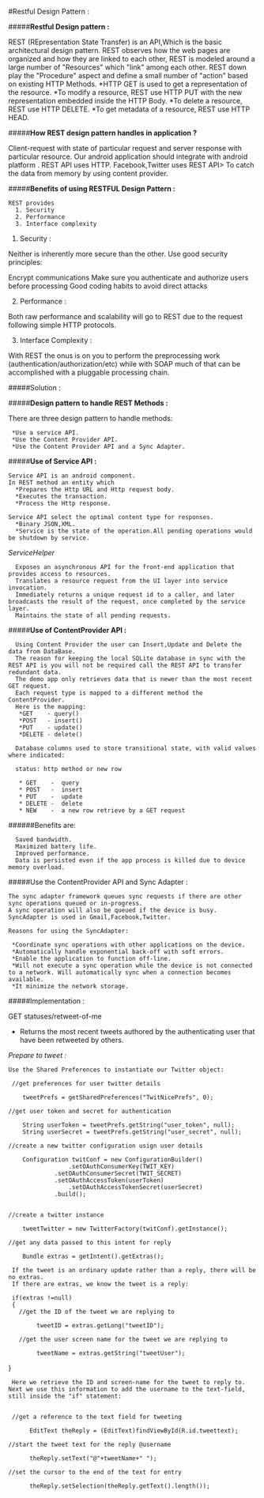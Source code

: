 
#Restful Design Pattern : 
    
#####**Restful Design pattern :**
   
   REST (REpresentation State Transfer) is an API,Which is the basic architectural design pattern.
   REST observes how the web pages are organized and how they are linked to each other, REST is modeled around a large number of "Resources" which "link" among each other.
   REST down play the "Procedure" aspect and define a small number of "action" based on existing HTTP Methods.
    *HTTP GET is used to get a representation of the resource.
    *To modify a resource, REST use HTTP PUT with the new representation embedded inside the HTTP Body.
    *To delete a resource, REST use HTTP DELETE.
    *To get metadata of a resource, REST use HTTP HEAD.

   
#####**How REST design pattern handles in application ?**   

   Client-request with state of particular request and server response with particular resource.
   Our android application should integrate with android platform .
   REST API uses HTTP.
   Facebook,Twitter uses REST API>
   To catch the data from memory by using content provider.


#####**Benefits of using RESTFUL Design Pattern :**

    REST provides
      1. Security 
      2. Performance 
      3. Interface complexity


  1. Security :

  Neither is inherently more secure than the other. Use good security principles:

  Encrypt communications
  Make sure you authenticate and authorize users before processing
  Good coding habits to avoid direct attacks

  2. Performance :

  Both raw performance and scalability will go to REST due to the request following simple HTTP protocols.

  3. Interface Complexity :

  With REST the onus is on you to perform the preprocessing work (authentication/authorization/etc) while with SOAP much of that can be accomplished with a pluggable processing chain.


#####Solution : 

#####**Design pattern to handle REST Methods :**
   
   There are three design pattern to handle methods:
    
     *Use a service API.
     *Use the Content Provider API.
     *Use the Content Provider API and a Sync Adapter.


#####**Use of Service API :**

    Service API is an android component.
    In REST method an entity which
      *Prepares the Http URL and Http request body.
      *Executes the transaction.
      *Process the Http response.

    Service API select the optimal content type for responses.
      *Binary JSON,XML.
      *Service is the state of the operation.All pending operations would be shutdown by service.

   *ServiceHelper*
     
      Exposes an asynchronous API for the front-end application that provides access to resources. 
      Translates a resource request from the UI layer into service invocation. 
      Immediately returns a unique request id to a caller, and later broadcasts the result of the request, once completed by the service layer. 
      Maintains the state of all pending requests.


#####**Use of ContentProvider API :**      

      Using Content Provider the user can Insert,Update and Delete the data from DataBase.
      The reason for keeping the local SQLite database in sync with the REST API is you will not be required call the REST API to transfer redundant data. 
      The demo app only retrieves data that is newer than the most recent GET request. 
      Each request type is mapped to a different method the ContentProvider. 
      Here is the mapping:
       *GET    - query()
       *POST   - insert()
       *PUT    - update()
       *DELETE - delete()

      Database columns used to store transitional state, with valid values where indicated:

      status: http method or new row
      
       * GET    -  query
       * POST   -  insert
       * PUT    -  update
       * DELETE -  delete
       * NEW    -  a new row retrieve by a GET request
      

######Benefits are: 

      Saved bandwidth.
      Maximized battery life.
      Improved performance.
      Data is persisted even if the app process is killed due to device memory overload.


#####Use the ContentProvider API and Sync Adapter : 

    The sync adapter framework queues sync requests if there are other sync operations queued or in-progress. 
    A sync operation will also be queued if the device is busy.
    SyncAdapter is used in Gmail,Facebook,Twitter.

    Reasons for using the SyncAdapter:

     *Coordinate sync operations with other applications on the device. 
     *Automatically handle exponential back-off with soft errors.
     *Enable the application to function off-line.
     *Will not execute a sync operation while the device is not connected to a network. Will automatically sync when a connection becomes available.
     *It minimize the network storage.


#####Implementation :

  GET statuses/retweet-of-me

   - Returns the most recent tweets authored by the authenticating user that have been retweeted by others.

   *Prepare to tweet :*
    
    Use the Shared Preferences to instantiate our Twitter object:

     //get preferences for user twitter details 
      
        tweetPrefs = getSharedPreferences("TwitNicePrefs", 0); 
	             
    //get user token and secret for authentication 
      
        String userToken = tweetPrefs.getString("user_token", null); 
        String userSecret = tweetPrefs.getString("user_secret", null); 
			       
    //create a new twitter configuration usign user details 

        Configuration twitConf = new ConfigurationBuilder() 
			         .setOAuthConsumerKey(TWIT_KEY) 
				 .setOAuthConsumerSecret(TWIT_SECRET) 
				 .setOAuthAccessToken(userToken) 
			         .setOAuthAccessTokenSecret(userSecret) 
				 .build(); 
						

    //create a twitter instance 

        tweetTwitter = new TwitterFactory(twitConf).getInstance();
     
    //get any data passed to this intent for reply
 
        Bundle extras = getIntent().getExtras();

     If the tweet is an ordinary update rather than a reply, there will be no extras. 
     If there are extras, we know the tweet is a reply:

     if(extras !=null) 
     { 
       //get the ID of the tweet we are replying to 
 
            tweetID = extras.getLong("tweetID"); 
 
       //get the user screen name for the tweet we are replying to 
 	
            tweetName = extras.getString("tweetUser"); 
 				   					     
   }


     Here we retrieve the ID and screen-name for the tweet to reply to. Next we use this information to add the username to the text-field, still inside the "if" statement:

					  
     //get a reference to the text field for tweeting 

          EditText theReply = (EditText)findViewById(R.id.tweettext); 

    //start the tweet text for the reply @username 
 
          theReply.setText("@"+tweetName+" "); 

    //set the cursor to the end of the text for entry 

          theReply.setSelection(theReply.getText().length());





